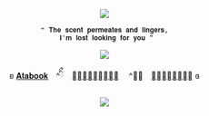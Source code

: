 <p align="center"
   
![](https://komarev.com/ghpvc/?username=lacepaws&color=ece8e6&label=pawprints)

   
  <p align="center"
     
    ❝ 𝐓𝐡𝐞 𝐬𝐜𝐞𝐧𝐭 𝐩𝐞𝐫𝐦𝐞𝐚𝐭𝐞𝐬 𝐚𝐧𝐝 𝐥𝐢𝐧𝐠𝐞𝐫𝐬,
     𝐈'𝐦 𝐥𝐨𝐬𝐭 𝐥𝐨𝐨𝐤𝐢𝐧𝐠 𝐟𝐨𝐫 𝐲𝐨𝐮 ❞
     
  <p align="center">   
     <img src="https://file.garden/ZtttiuQF4zKolxgp/bobvns.png"/>
     
   <p align="center"
   
ʚ [𝐀𝐭𝐚𝐛𝐨𝐨𝐤](https://forbitten.atabook.org/)　^ིྀ　[𝐒𝐭𝐫𝐚𝐰𝐩𝐚𝐠𝐞](https://forbitten.straw.page) 　^ིྀ　[𝐏𝐫𝐨𝐧𝐨𝐮𝐧𝐬](https://pronouns.cc/@lacepaws) ɞ
 </p>
 
<p align="center">
<img src="https://file.garden/ZtttiuQF4zKolxgp/vmap.png"/>
</p>



<!--
**sacrificedfool/sacrificedfool** is a ✨ _special_ ✨ repository because its `README.md` (this file) appears on your GitHub profile.

Here are some ideas to get you started:

- 🔭 I’m currently working on ...
- 🌱 I’m currently learning ...
- 👯 I’m looking to collaborate on ...
- 🤔 I’m looking for help with ...
- 💬 Ask me about ...
- 📫 How to reach me: ...
- 😄 Pronouns: ...
- ⚡ Fun fact: ...
-->
